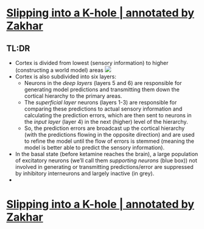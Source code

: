 # [Slipping into a K-hole | annotated by Zakhar](https://readwise.io/reader/shared/01gkza3w4pg4kw38bmgmpchvt2)
## TL:DR
- Cortex is divided from lowest (sensory information) to higher (constructing a world model) areas
  ![](https://i.imgur.com/2VJEAwR.png)
- Cortex is also subdivided into six layers:
	- Neurons in the _deep layers_ (layers 5 and 6) are responsible for generating model predictions and transmitting them down the cortical hierarchy to the primary areas. 
	- The _superficial layer_ neurons (layers 1-3) are responsible for comparing these predictions to actual sensory information and calculating the prediction errors, which are then sent to neurons in the _input layer_ (layer 4) in the next (higher) level of the hierarchy. 
	- So, the prediction errors are broadcast up the cortical hierarchy (with the predictions flowing in the opposite direction) and are used to refine the model until the flow of errors is stemmed (meaning the model is better able to predict the sensory information).
- In the basal state (before ketamine reaches the brain), a large population of excitatory neurons (we’ll call them _supporting neurons_ (blue box)) not involved in generating or transmitting predictions/error are suppressed by inhibitory interneurons and largely inactive (in grey).
- 
# [Slipping into a K-hole | annotated by Zakhar](https://readwise.io/reader/shared/01gkza3w4pg4kw38bmgmpchvt2)